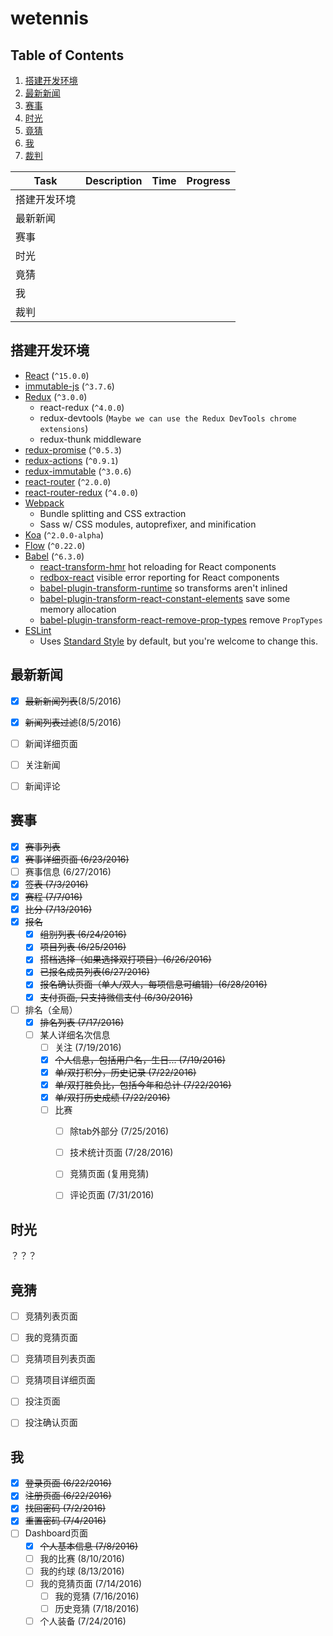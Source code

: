 wetennis
=============================

Table of Contents
-----------------
1. [搭建开发环境](#setup-dev-env)
1. [最新新闻](#latest-news)
1. [赛事](#event)
1. [时光](#time)
1. [竟猜](#guess)
1. [我](#me)
1. [裁判](#裁判)

|Task|Description|Time|Progress|
|---|---|---|---|
|搭建开发环境||||
|最新新闻||||
|赛事||||
|时光||||
|竟猜||||
|我|||||
|裁判|||||


<a name='setup-dev-env'>搭建开发环境</a>
--------------------------------------

* [React](https://github.com/facebook/react) (`^15.0.0`)
* [immutable-js](https://github.com/facebook/immutable-js) (`^3.7.6`)
* [Redux](https://github.com/rackt/redux) (`^3.0.0`)
  * react-redux (`^4.0.0`)
  * redux-devtools (`Maybe we can use the Redux DevTools chrome extensions`)
  * redux-thunk middleware
* [redux-promise](https://github.com/acdlite/redux-promise) (`^0.5.3`)
* [redux-actions](https://github.com/acdlite/redux-actions) (`^0.9.1`)
* [redux-immutable](https://github.com/gajus/redux-immutable) (`^3.0.6`)
* [react-router](https://github.com/rackt/react-router) (`^2.0.0`)
* [react-router-redux](https://github.com/rackt/react-router-redux) (`^4.0.0`)
* [Webpack](https://github.com/webpack/webpack)
  * Bundle splitting and CSS extraction
  * Sass w/ CSS modules, autoprefixer, and minification
* [Koa](https://github.com/koajs/koa) (`^2.0.0-alpha`)
* [Flow](http://flowtype.org/) (`^0.22.0`)
* [Babel](https://github.com/babel/babel) (`^6.3.0`)
  * [react-transform-hmr](https://github.com/gaearon/react-transform-hmr) hot reloading for React components
  * [redbox-react](https://github.com/KeywordBrain/redbox-react) visible error reporting for React components
  * [babel-plugin-transform-runtime](https://www.npmjs.com/package/babel-plugin-transform-runtime) so transforms aren't inlined
  * [babel-plugin-transform-react-constant-elements](https://babeljs.io/docs/plugins/transform-react-constant-elements/) save some memory allocation
  * [babel-plugin-transform-react-remove-prop-types](https://github.com/oliviertassinari/babel-plugin-transform-react-remove-prop-types) remove `PropTypes`
* [ESLint](http://eslint.org)
  * Uses [Standard Style](https://github.com/feross/standard) by default, but you're welcome to change this.


<a name='latest-news'>最新新闻</a>
---------------------------------

- [x] ~~最新新闻列表~~(8/5/2016)
- [x] ~~新闻列表过滤~~(8/5/2016)
- [ ] 新闻详细页面
- [ ] 关注新闻
- [ ] 新闻评论


<a name='event'>赛事</a>
-----------------------

- [x] ~~赛事列表~~
- [x] ~~赛事详细页面 (6/23/2016)~~
- [  ] 赛事信息 (6/27/2016)
- [x] ~~签表 (7/3/2016)~~
- [x] ~~赛程 (7/7/016)~~
- [x] ~~比分 (7/13/2016)~~
- [x] ~~报名~~
  - [x] ~~组别列表 (6/24/2016)~~
  - [x] ~~项目列表 (6/25/2016)~~
  - [x] ~~搭档选择（如果选择双打项目）(6/26/2016)~~
  - [x] ~~已报名成员列表(6/27/2016)~~
  - [x] ~~报名确认页面（单人/双人，每项信息可编辑）(6/28/2016)~~
  - [x] ~~支付页面, 只支持微信支付 (6/30/2016)~~
- [ ] 排名（全局）
  - [x] ~~排名列表 (7/17/2016)~~
  - [ ] 某人详细名次信息
    - [ ] 关注 (7/19/2016)
    - [x] ~~个人信息，包括用户名，生日... (7/19/2016)~~
    - [x] ~~单/双打积分，历史记录 (7/22/2016)~~
    - [x] ~~单/双打胜负比，包括今年和总计 (7/22/2016)~~
    - [x] ~~单/双打历史成绩 (7/22/2016)~~
    - [ ] 比赛
      - [ ] 除tab外部分 (7/25/2016)
      - [ ] 技术统计页面 (7/28/2016)
      - [ ] 竞猜页面 (复用竞猜)
      - [ ] 评论页面 (7/31/2016)


<a name='time'>时光</a>
----------------------

？？？

<a name='guess'>竟猜</a>
-----------------------

- [ ] 竞猜列表页面
- [ ] 我的竞猜页面
- [ ] 竞猜项目列表页面
- [ ] 竞猜项目详细页面
- [ ] 投注页面
- [ ] 投注确认页面


<a name='me'>我</a>
------------------

- [x] ~~登录页面 (6/22/2016)~~
- [x] ~~注册页面 (6/22/2016)~~
- [x] ~~找回密码 (7/2/2016)~~
- [x] ~~重置密码 (7/4/2016)~~
- [ ] Dashboard页面
  - [x] ~~个人基本信息 (7/8/2016)~~
  - [ ] 我的比赛 (8/10/2016)
  - [ ] 我的约球 (8/13/2016)
  - [ ] 我的竞猜页面 (7/14/2016)
    - [ ] 我的竞猜 (7/16/2016)
    - [ ] 历史竞猜 (7/18/2016)
  - [ ] 个人装备 (7/24/2016)
